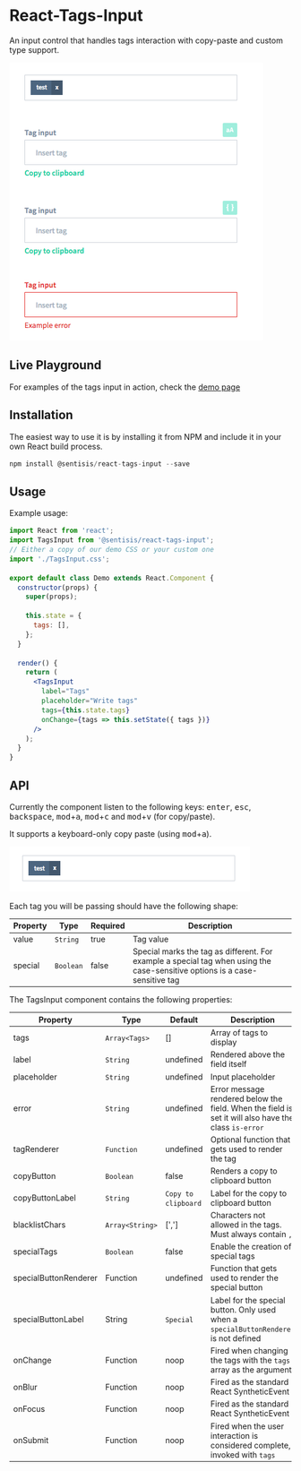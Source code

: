 React-Tags-Input
============

An input control that handles tags interaction with copy-paste and custom type support.

![demo](https://raw.githubusercontent.com/sentisis/react-tags-input/master/demo.gif)

## Live Playground

For examples of the tags input in action, check the [demo page](https://sentisis.github.io/react-tags-input/)


## Installation

The easiest way to use it is by installing it from NPM and include it in your own React build process.

```javascript
npm install @sentisis/react-tags-input --save
```

## Usage

Example usage:
```jsx
import React from 'react';
import TagsInput from '@sentisis/react-tags-input';
// Either a copy of our demo CSS or your custom one
import './TagsInput.css';

export default class Demo extends React.Component {
  constructor(props) {
    super(props);

    this.state = {
      tags: [],
    };
  }

  render() {
    return (
      <TagsInput
        label="Tags"
        placeholder="Write tags"
        tags={this.state.tags}
        onChange={tags => this.setState({ tags })}
      />
    );
  }
}
```

## API
Currently the component listen to the following keys: <kbd>enter</kbd>, <kbd>esc</kbd>, <kbd>backspace</kbd>, <kbd>mod</kbd>+<kbd>a</kbd>, <kbd>mod</kbd>+<kbd>c</kbd> and <kbd>mod</kbd>+<kbd>v</kbd> (for copy/paste).

It supports a keyboard-only copy paste (using <kbd>mod</kbd>+<kbd>a</kbd>).

![copy-paste-demo](https://raw.githubusercontent.com/sentisis/react-tags-input/master/copy-paste-demo.gif)

Each tag you will be passing should have the following shape:

| Property | Type | Required | Description |
| -------- | ---- | ----------- | -------- |
| value | `String` | true | Tag value |
| special | `Boolean` | false | Special marks the tag as different. For example a special tag when using the case-sensitive options is a case-sensitive tag |


The TagsInput component contains the following properties:

| Property | Type | Default | Description |
| ---------| ---- | ------- | ----------- |
| tags | `Array<Tags>` | [] | Array of tags to display |
| label | `String` | undefined | Rendered above the field itself |
| placeholder | `String` | undefined | Input placeholder |
| error | `String` | undefined | Error message rendered below the field. When the field is set it will also have the class `is-error`|
| tagRenderer | `Function` | undefined | Optional function that gets used to render the tag |
| copyButton | `Boolean` | false | Renders a copy to clipboard button |
| copyButtonLabel | `String` | `Copy to clipboard` | Label for the copy to clipboard button |
| blacklistChars | `Array<String>` | [','] | Characters not allowed in the tags. Must always contain `,` |
| specialTags | `Boolean` | false | Enable the creation of special tags |
| specialButtonRenderer | Function | undefined | Function that gets used to render the special button |
| specialButtonLabel | String | `Special` | Label for the special button. Only used when a `specialButtonRenderer` is not defined |
| onChange | Function | noop | Fired when changing the tags with the `tags` array as the argument |
| onBlur | Function | noop | Fired as the standard React SyntheticEvent |
| onFocus | Function | noop | Fired as the standard React SyntheticEvent |
| onSubmit | Function | noop | Fired when the user interaction is considered complete, invoked with `tags` |
